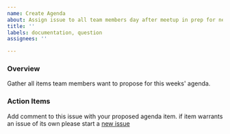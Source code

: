 ```yaml
---
name: Create Agenda
about: Assign issue to all team members day after meetup in prep for next meetup
title: ''
labels: documentation, question
assignees: ''

---
```


### Overview
Gather all items team members want to propose for this weeks' agenda.

### Action Items
Add comment to this issue with your proposed agenda item. if item warrants an issue of its own please start a [new issue](https://github.com/hackforla/tdm-calculator/issues)
